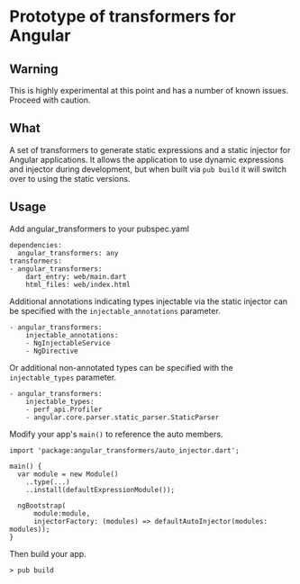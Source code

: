 Prototype of transformers for Angular
========================

Warning
--
This is highly experimental at this point and has a number of known
issues. Proceed with caution.

What
--
A set of transformers to generate static expressions and a static injector
for Angular applications. It allows the application to use dynamic expressions and injector during development, but when built via `pub build` it will switch over to using the static versions.

Usage
--

Add angular_transformers to your pubspec.yaml

```
dependencies:
  angular_transformers: any
transformers:
- angular_transformers:
    dart_entry: web/main.dart
    html_files: web/index.html
```

Additional annotations indicating types injectable via the static injector can be specified with the `injectable_annotations` parameter.
```
- angular_transformers:
    injectable_annotations:
    - NgInjectableService
    - NgDirective
```

Or additional non-annotated types can be specified with the `injectable_types` parameter.
```
- angular_transformers:
    injectable_types:
    - perf_api.Profiler
    - angular.core.parser.static_parser.StaticParser
```

Modify your app's `main()` to reference the auto members.

```
import 'package:angular_transformers/auto_injector.dart';

main() {
  var module = new Module()
    ..type(...)
    ..install(defaultExpressionModule());

  ngBootstrap(
      module:module,
      injectorFactory: (modules) => defaultAutoInjector(modules: modules));
}
```

Then build your app.
```
> pub build
```
